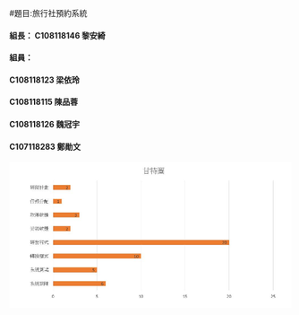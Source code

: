 #題目:旅行社預約系統
#### 組長： C108118146 黎安綺
#### 組員： 
#### C108118123 梁依玲
#### C108118115 陳品蓉
#### C108118126 魏冠宇
#### C107118283 鄭勛文


![555](555.JPG)
